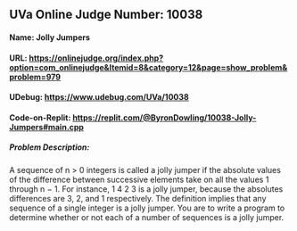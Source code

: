 ## UVa Online Judge Number: 10038
#### Name: Jolly Jumpers
#### URL: https://onlinejudge.org/index.php?option=com_onlinejudge&Itemid=8&category=12&page=show_problem&problem=979
#### UDebug: https://www.udebug.com/UVa/10038
#### Code-on-Replit: https://replit.com/@ByronDowling/10038-Jolly-Jumpers#main.cpp

##### Problem Description:
A sequence of n > 0 integers is called a jolly jumper if the absolute values of the difference between
successive elements take on all the values 1 through n − 1. For instance,
1 4 2 3
is a jolly jumper, because the absolutes differences are 3, 2, and 1 respectively. The definition implies
that any sequence of a single integer is a jolly jumper. You are to write a program to determine whether
or not each of a number of sequences is a jolly jumper.
